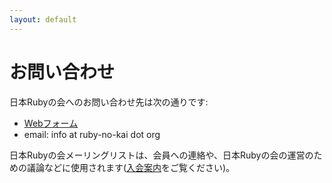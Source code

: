 ```yaml
---
layout: default
---
```

# お問い合わせ

日本Rubyの会へのお問い合わせ先は次の通りです:

* [Webフォーム](https://forms.gle/YEEskXqsMftbUHWJA)
* email: info at ruby-no-kai dot org

日本Rubyの会メーリングリストは、会員への連絡や、日本Rubyの会の運営のための議論などに使用されます([入会案内](/mailinglist.html)をご覧ください)。
